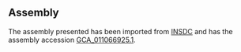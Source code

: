
Assembly
--------

The assembly presented has been imported from 
[INSDC](http://www.insdc.org) and has the assembly accession
[GCA\_011066925.1](http://www.ebi.ac.uk/ena/data/view/GCA_011066925.1).

